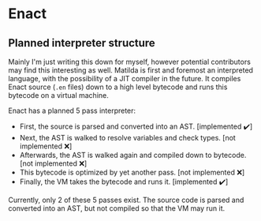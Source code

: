 # Enact
## Planned interpreter structure

Mainly I'm just writing this down for myself, however potential contributors may find this interesting as well.
Matilda is first and foremost an interpreted language, with the possibility of a JIT compiler in the future. It compiles Enact 
source (`.en` files) down to a high level bytecode and runs this bytecode on a virtual machine.

Enact has a planned 5 pass interpreter:
- First, the source is parsed and converted into an AST. \[implemented ✔️\]
- Next, the AST is walked to resolve variables and check types. \[not implemented ❌\]
- Afterwards, the AST is walked again and compiled down to bytecode. \[not implemented ❌\]
- This bytecode is optimized by yet another pass. \[not implemented ❌\]
- Finally, the VM takes the bytecode and runs it. \[implemented ✔️\]

Currently, only 2 of these 5 passes exist. The source code is parsed and converted into an AST, but not compiled so that the VM
may run it.
